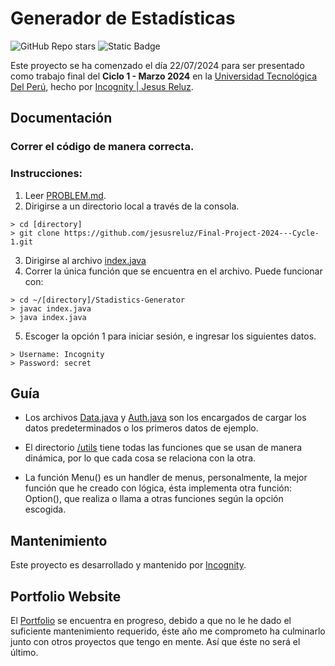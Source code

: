 # Generador de Estadísticas

![GitHub Repo stars](https://img.shields.io/github/stars/jesusreluz/Statistics-Generator)
![Static Badge](https://img.shields.io/badge/zincognity-E6EAC9?logo=instagram)

Este proyecto se ha comenzado el día 22/07/2024 para ser presentado como trabajo final del **Ciclo 1 - Marzo 2024** en la [Universidad Tecnológica Del Perú](https://www.utp.edu.pe), hecho por [Incognity | Jesus Reluz](https://github.com/jesusreluz).

## Documentación

### Correr el código de manera correcta.

### Instrucciones:

1. Leer [PROBLEM.md](https://github.com/jesusreluz/Statistics-Generator/tree/main/PROBLEM.md).
2. Dirigirse a un directorio local a través de la consola.

```console
> cd [directory]
> git clone https://github.com/jesusreluz/Final-Project-2024---Cycle-1.git
```

3. Dirigirse al archivo [index.java](https://github.com/jesusreluz/Statistics-Generator/tree/main/index.java)
4. Correr la única función que se encuentra en el archivo. Puede funcionar con:

```console
> cd ~/[directory]/Stadistics-Generator
> javac index.java
> java index.java
```

5. Escoger la opción 1 para iniciar sesión, e ingresar los siguientes datos.

```console
> Username: Incognity
> Password: secret
```

## Guía

- Los archivos [Data.java](https://github.com/jesusreluz/Statistics-Generator/tree/main/src/processor/Data.java) y [Auth.java](https://github.com/jesusreluz/Statistics-Generator/tree/main/src/auth/Auth.java) son los encargados de cargar los datos predeterminados o los primeros datos de ejemplo.

- El directorio [/utils](https://github.com/jesusreluz/Statistics-Generator/tree/main/src/utils) tiene todas las funciones que se usan de manera dinámica, por lo que cada cosa se relaciona con la otra.

- La función Menu() es un handler de menus, personalmente, la mejor función que he creado con lógica, ésta implementa otra función: Option(), que realiza o llama a otras funciones según la opción escogida.

## Mantenimiento

Este proyecto es desarrollado y mantenido por [Incognity](https://github.com/jesusreluz).

## Portfolio Website

El [Portfolio](https://portfolio.incognity.work) se encuentra en progreso, debido a que no le he dado el suficiente mantenimiento requerido, éste año me comprometo ha culminarlo junto con otros proyectos que tengo en mente. Así que éste no será el último.

